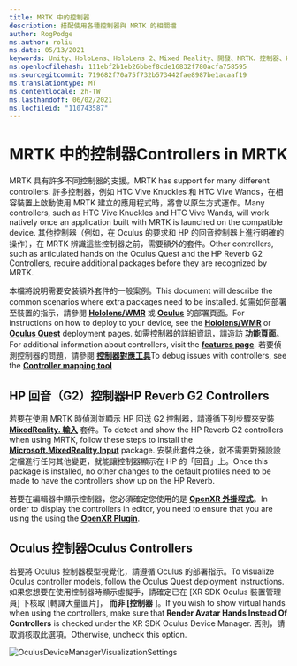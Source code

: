 ```yaml
---
title: MRTK 中的控制器
description: 搭配使用各種控制器與 MRTK 的相關檔
author: RogPodge
ms.author: roliu
ms.date: 05/13/2021
keywords: Unity、HoloLens、HoloLens 2、Mixed Reality、開發、MRTK、控制器、HP 回音、Oculus、HTC Vive、手
ms.openlocfilehash: 111ebf2b1eb26bbef8cde16832f780acfa758595
ms.sourcegitcommit: 719682f70a75f732b573442fae8987be1acaaf19
ms.translationtype: MT
ms.contentlocale: zh-TW
ms.lasthandoff: 06/02/2021
ms.locfileid: "110743587"
---
```

# <a name="controllers-in-mrtk"></a><span data-ttu-id="a793a-104">MRTK 中的控制器</span><span class="sxs-lookup"><span data-stu-id="a793a-104">Controllers in MRTK</span></span>

<span data-ttu-id="a793a-105">MRTK 具有許多不同控制器的支援。</span><span class="sxs-lookup"><span data-stu-id="a793a-105">MRTK has support for many different controllers.</span></span> <span data-ttu-id="a793a-106">許多控制器，例如 HTC Vive Knuckles 和 HTC Vive Wands，在相容裝置上啟動使用 MRTK 建立的應用程式時，將會以原生方式運作。</span><span class="sxs-lookup"><span data-stu-id="a793a-106">Many controllers, such as HTC Vive Knuckles and HTC Vive Wands, will work natively once an application built with MRTK is launched on the compatible device.</span></span> <span data-ttu-id="a793a-107">其他控制器（例如，在 Oculus 的要求和 HP 的回音控制器上進行明確的操作），在 MRTK 辨識這些控制器之前，需要額外的套件。</span><span class="sxs-lookup"><span data-stu-id="a793a-107">Other controllers, such as articulated hands on the Oculus Quest and the HP Reverb G2 Controllers, require additional packages before they are recognized by MRTK.</span></span>

<span data-ttu-id="a793a-108">本檔將說明需要安裝額外套件的一般案例。</span><span class="sxs-lookup"><span data-stu-id="a793a-108">This document will describe the common scenarios where extra packages need to be installed.</span></span> <span data-ttu-id="a793a-109">如需如何部署至裝置的指示，請參閱 [**Hololens/WMR**](./wmr-mrtk.md) 或 [**Oculus**](/windows/mixed-reality/mrtk-unity/supported-devices/oclus-quest-mrtk) 的部署頁面。</span><span class="sxs-lookup"><span data-stu-id="a793a-109">For instructions on how to deploy to your device, see the [**Hololens/WMR**](./wmr-mrtk.md) or [**Oculus Quest**](/windows/mixed-reality/mrtk-unity/supported-devices/oclus-quest-mrtk) deployment pages.</span></span> <span data-ttu-id="a793a-110">如需控制器的詳細資訊，請造訪 [**功能頁面**](../features/input/controllers.md)。</span><span class="sxs-lookup"><span data-stu-id="a793a-110">For additional information about controllers, visit the [**features page**](../features/input/controllers.md).</span></span> <span data-ttu-id="a793a-111">若要偵測控制器的問題，請參閱 [**控制器對應工具**](../features/tools/controller-mapping-tool.md)</span><span class="sxs-lookup"><span data-stu-id="a793a-111">To debug issues with controllers, see the [**Controller mapping tool**](../features/tools/controller-mapping-tool.md)</span></span>

## <a name="hp-reverb-g2-controllers"></a><span data-ttu-id="a793a-112">HP 回音（G2）控制器</span><span class="sxs-lookup"><span data-stu-id="a793a-112">HP Reverb G2 Controllers</span></span>

<span data-ttu-id="a793a-113">若要在使用 MRTK 時偵測並顯示 HP 回送 G2 控制器，請遵循下列步驟來安裝 [**MixedReality. 輸入**](/windows/mixed-reality/develop/unity/unity-reverb-g2-controllers#installing-microsoftmixedrealityinput-with-the-mixed-reality-feature-tool) 套件。</span><span class="sxs-lookup"><span data-stu-id="a793a-113">To detect and show the HP Reverb G2 controllers when using MRTK, follow these steps to install the [**Microsoft.MixedReality.Input**](/windows/mixed-reality/develop/unity/unity-reverb-g2-controllers#installing-microsoftmixedrealityinput-with-the-mixed-reality-feature-tool) package.</span></span> <span data-ttu-id="a793a-114">安裝此套件之後，就不需要對預設設定檔進行任何其他變更，就能讓控制器顯示在 HP 的「回音」上。</span><span class="sxs-lookup"><span data-stu-id="a793a-114">Once this package is installed, no other changes to the default profiles need to be made to have the controllers show up on the HP Reverb.</span></span> 

<span data-ttu-id="a793a-115">若要在編輯器中顯示控制器，您必須確定您使用的是 [**OpenXR 外掛程式**](/windows/mixed-reality/develop/unity/openxr-getting-started)。</span><span class="sxs-lookup"><span data-stu-id="a793a-115">In order to display the controllers in editor, you need to ensure that you are using the using the [**OpenXR Plugin**](/windows/mixed-reality/develop/unity/openxr-getting-started).</span></span>

## <a name="oculus-controllers"></a><span data-ttu-id="a793a-116">Oculus 控制器</span><span class="sxs-lookup"><span data-stu-id="a793a-116">Oculus Controllers</span></span> 

<span data-ttu-id="a793a-117">若要將 Oculus 控制器模型視覺化，請遵循 Oculus 的部署指示。</span><span class="sxs-lookup"><span data-stu-id="a793a-117">To visualize Oculus controller models, follow the Oculus Quest deployment instructions.</span></span> <span data-ttu-id="a793a-118">如果您想要在使用控制器時顯示虛擬手，請確定已在 [XR SDK Oculus 裝置管理員] 下核取 [轉譯大量圖片]， **而非 [控制器** ]。</span><span class="sxs-lookup"><span data-stu-id="a793a-118">If you wish to show virtual hands when using the controllers, make sure that **Render Avatar Hands Instead Of Controllers** is checked under the XR SDK Oculus Device Manager.</span></span> <span data-ttu-id="a793a-119">否則，請取消核取此選項。</span><span class="sxs-lookup"><span data-stu-id="a793a-119">Otherwise, uncheck this option.</span></span>

![OculusDeviceManagerVisualizationSettings](../images/cross-platform/oculus-quest/OculusDeviceManager.png)